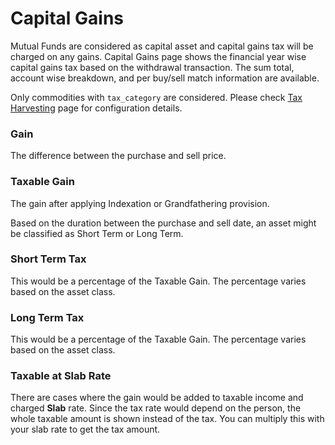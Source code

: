 # Capital Gains

Mutual Funds are considered as capital asset and capital gains tax
will be charged on any gains. Capital Gains page shows the financial
year wise capital gains tax based on the withdrawal transaction. The
sum total, account wise breakdown, and per buy/sell match information
are available.

Only commodities with `tax_category` are considered. Please check [Tax
Harvesting](tax-harvesting.md) page for configuration details.

### Gain

The difference between the purchase and sell price.

### Taxable Gain

The gain after applying Indexation or Grandfathering provision.


Based on the duration between the purchase and sell date, an asset
might be classified as Short Term or Long Term.

### Short Term Tax

This would be a percentage of the Taxable Gain. The percentage varies
based on the asset class.

### Long Term Tax

This would be a percentage of the Taxable Gain. The percentage varies
based on the asset class.

### Taxable at Slab Rate

There are cases where the gain would be added to taxable income and
charged **Slab** rate. Since the tax rate would depend on the person,
the whole taxable amount is shown instead of the tax. You can multiply
this with your slab rate to get the tax amount.
